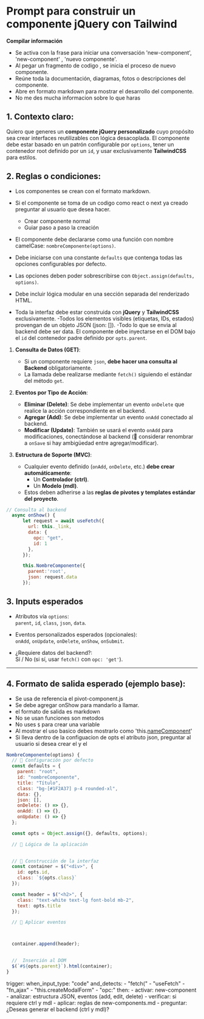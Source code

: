 # Prompt para construir un componente jQuery con Tailwind

**Compilar información**
- Se activa con la frase para iniciar una conversación 'new-component', 'new-component' , 'nuevo componente'.
- Al pegar un fragmento de codigo , se inicia el proceso de nuevo componente.
- Reúne toda la documentación, diagramas, fotos o descripciones del componente.
- Abre en formato markdown para mostrar el desarrollo del componente.
- No me des mucha informacion sobre lo que haras

## 1. Contexto claro:

Quiero que generes un **componente jQuery personalizado** cuyo propósito sea crear interfaces reutilizables con lógica desacoplada. El componente debe estar basado en un patrón configurable por `options`, tener un contenedor root definido por un `id`, y usar exclusivamente **TailwindCSS** para estilos.


## 2. Reglas o condiciones:
- Los componentes se crean con el formato markdown. 
- Si el componente se toma de un codigo como react o next ya creado preguntar al usuario que desea hacer.
    - Crear componente normal 
    - Guiar paso a paso la creación

- El componente debe declararse como una función con nombre camelCase: `nombreComponente(options)`.

- Debe iniciarse con una constante `defaults` que contenga todas las opciones configurables por defecto.
- Las opciones deben poder sobrescribirse con `Object.assign(defaults, options)`.
- Debe incluir lógica modular en una sección separada del renderizado HTML.
- Toda la interfaz debe estar construida con **jQuery** y **TailwindCSS** exclusivamente.
-Todos los elementos visibles (etiquetas, IDs, estados) provengan de un objeto JSON (json: []).
-Todo lo que se envia al backend debe ser data.
 El componente debe inyectarse en el DOM bajo el `id` del contenedor padre definido por `opts.parent`.


1. **Consulta de Datos (GET)**:

   - Si un componente requiere `json`, **debe hacer una consulta al Backend** obligatoriamente.
   - La llamada debe realizarse mediante `fetch()` siguiendo el estándar del método `get`.

2. **Eventos por Tipo de Acción**:

   - **Eliminar (Delete)**: Se debe implementar un evento `onDelete` que realice la acción correspondiente en el backend.
   - **Agregar (Add)**: Se debe implementar un evento `onAdd` conectado al backend.
   - **Modificar (Update)**: También se usará el evento `onAdd` para modificaciones, conectándose al backend (📌 considerar renombrar a `onSave` si hay ambigüedad entre agregar/modificar).

3. **Estructura de Soporte (MVC)**:
   - Cualquier evento definido (`onAdd`, `onDelete`, etc.) **debe crear automáticamente**:
     - Un **Controlador (ctrl)**.
     - Un **Modelo (mdl)**.
   - Estos deben adherirse a las **reglas de pivotes y templates estándar del proyecto**.

```js
// Consulta al backend
  async onShow() {
      let request = await useFetch({
        url: this._link,
        data: {
          opc: "get",
          id: 1
        },
      });

      this.NombreComponente({
        parent:'root',
        json: request.data
      });

```
## 3. Inputs esperados

- Atributos vía `options`:  
  `parent`, `id`, `class`, `json`, `data`.

- Eventos personalizados esperados (opcionales):  
  `onAdd`, `onUpdate`, `onDelete`, `onShow`, `onSubmit`.

- ¿Requiere datos del backend?:  
  Sí / No (si sí, usar `fetch()` con `opc: 'get'`).

---

##  4. Formato de salida esperado (ejemplo base):
- Se usa de referencia el pivot-component.js
- Se debe agregar onShow para mandarlo a llamar.
- el formato de salida es markdown
- No se usan funciones son metodos
- No uses `$` para crear una variable
- Al mostrar el uso basico debes mostrarlo como 'this.[nameComponent]()'
- Si lleva dentro de la configuacion de opts el atributo json, preguntar al usuario si desea crear el <ctrl> y el <mdl>


```js
NombreComponente(options) {
  // 📌 Configuración por defecto
  const defaults = {
    parent: "root",
    id: "nombreComponente",
    title: "Título",
    class: "bg-[#1F2A37] p-4 rounded-xl",
    data: {},
    json: [],
    onDelete: () => {},
    onAdd: () => {},
    onUpdate: () => {}
  };

  const opts = Object.assign({}, defaults, options);

  // 🔵 Lógica de la aplicación
    

  // 🧱 Construcción de la interfaz
  const container = $("<div>", {
    id: opts.id,
    class: `${opts.class}`
  });

  const header = $("<h2>", {
    class: "text-white text-lg font-bold mb-2",
    text: opts.title
  });

  // 🔵 Aplicar eventos



  container.append(header);
  

  //  Inserción al DOM
  $(`#${opts.parent}`).html(container);
}
```

trigger:
  when_input_type: "code"
  and_detects:
    - "fetch("
    - "useFetch"
    - "fn_ajax"
    - "this.createModalForm"
    - "opc:"
  then:
    - activar: new-component
    - analizar: estructura JSON, eventos (add, edit, delete)
    - verificar: si requiere ctrl y mdl
    - aplicar: reglas de new-components.md
    - preguntar: ¿Deseas generar el backend (ctrl y mdl)?
